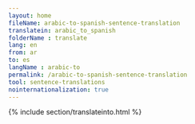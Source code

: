```yaml
---
layout: home
fileName: arabic-to-spanish-sentence-translation
translatein: arabic_to_spanish
folderName : translate
lang: en
from: ar
to: es
langName : arabic-to
permalink: /arabic-to-spanish-sentence-translation
tool: sentence-translations
nointernationalization: true
---
```

{% include section/translateinto.html %}
